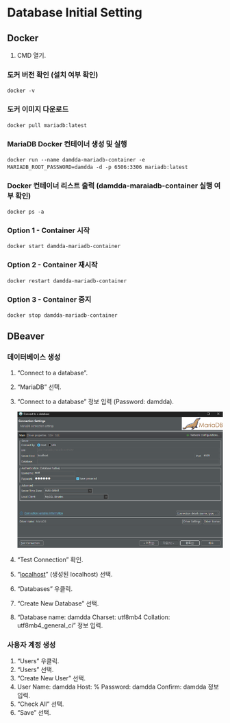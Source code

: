 # Database Initial Setting

## Docker

1. CMD 열기.

### 도커 버전 확인 (설치 여부 확인)

`docker -v`

### 도커 이미지 다운로드

`docker pull mariadb:latest`

### MariaDB Docker 컨테이너 생성 및 실행

`docker run --name damdda-mariadb-container -e MARIADB_ROOT_PASSWORD=damdda -d -p 6506:3306 mariadb:latest`

### Docker 컨테이너 리스트 출력 (damdda-maraiadb-container 실행 여부 확인)

`docker ps -a`

### Option 1 - Container 시작

`docker start damdda-mariadb-container`

### Option 2 - Container 재시작

`docker restart damdda-mariadb-container`

### Option 3 - Container 중지

`docker stop damdda-mariadb-container`

## DBeaver

### 데이터베이스 생성

1. “Connect to a database”.
2. “MariaDB” 선택.
3. “Connect to a database” 정보 입력 (Password: damdda).

   ![DBeaver_create_database.png](DBeaver_create_database.png)

4. “Test Connection” 확인.
5. “[localhost](http://localhost)” (생성된 localhost) 선택.
6. “Databases” 우클릭.
7. “Create New Database” 선택.
8. “Database name: damdda
   Charset: utf8mb4
   Collation: utf8mb4_general_ci”
   정보 입력.

### 사용자 계정 생성

1. “Users” 우클릭.
2. “Users” 선택.
3. “Create New User” 선택.
4. User Name: damdda
   Host: %
   Password: damdda
   Confirm: damdda
   정보 입력.
5. “Check All” 선택.
6. “Save” 선택.
